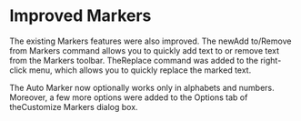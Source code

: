 # Improved Markers

The existing Markers features were also improved. The newAdd
to/Remove from Markers command allows you to quickly add text to or
remove text from the Markers toolbar. TheReplace command was
added to the right-click menu, which allows you to quickly replace the marked
text.

The Auto Marker now optionally works only in alphabets and numbers. Moreover,
a few more options were added to the Options tab of theCustomize
Markers dialog box.
